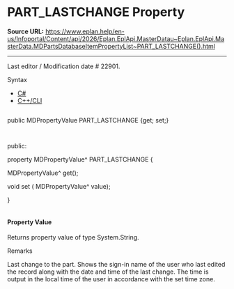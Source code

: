 # PART_LASTCHANGE Property

**Source URL:** https://www.eplan.help/en-us/Infoportal/Content/api/2026/Eplan.EplApi.MasterDatau~Eplan.EplApi.MasterData.MDPartsDatabaseItemPropertyList~PART_LASTCHANGE().html

---

Last editor / Modification date # 22901.

Syntax

- [C#](#i-syntax-CS)
- [C++/CLI](#i-syntax-CPP2005)

```
```
public MDPropertyValue PART_LASTCHANGE {get; set;}
```
```

```
```
public:

property MDPropertyValue^ PART_LASTCHANGE {

   MDPropertyValue^ get();

   void set (    MDPropertyValue^ value);

}
```
```

#### Property Value

Returns property value of type System.String.

Remarks

Last change to the part. Shows the sign-in name of the user who last edited the record along with the date and time of the last change. The time is output in the local time of the user in accordance with the set time zone.
